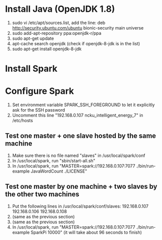 # Install Java (OpenJDK 1.8)

1. sudo vi /etc/apt/sources.list, add the line:
     deb http://security.ubuntu.com/ubuntu bionic-security main universe
2. sudo add-apt-repository ppa:openjdk-r/ppa
3. sudo apt-get update
4. apt-cache search openjdk (check if openjdk-8-jdk is in the list)
5. sudo apt-get install openjdk-8-jdk

# Install Spark

# Configure Spark

1. Set environment variable SPARK_SSH_FOREGROUND to let it explicitly ask for the SSH password
2. Uncomment this line "192.168.0.107  ncku_intelligent_energy_7" in /etc/hosts

## Test one master + one slave hosted by the same machine
1. Make sure there is no file named "slaves" in /usr/local/spark/conf
2. In /usr/local/spark, run "sbin/start-all.sh"
3. In /usr/local/spark, run "MASTER=spark://192.168.0.107:7077 ./bin/run-example JavaWordCount ./LICENSE"

## Test one master by one machine + two slaves by the other two machines
1. Put the following lines in /usr/local/spark/conf/slaves:
     192.168.0.107
     192.168.0.106
     192.168.0.108
2. (same as the previous section)
3. (same as the previous section)
4. In /usr/local/spark, run "MASTER=spark://192.168.0.107:7077 ./bin/run-example SparkPi 10000"
   (it will take about 96 seconds to finish)
